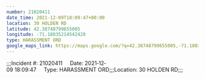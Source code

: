 ```yaml
---
number: 21020411
date_time: 2021-12-09T18:09:47+00:00
location: 30 HOLDEN RD
latitude: 42.38748799655005
longitude: -71.18035214542428
type: HARASSMENT ORD
google_maps_link: https://maps.google.com/?q=42.38748799655005,-71.18035214542428
---
```


;;;Incident #: 21020411     Date: 2021‐12‐09 18:09:47     Type: HARASSMENT ORD;;;Location: 30 HOLDEN RD;;;
